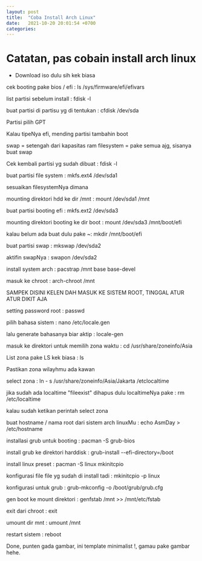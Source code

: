 ```yaml
---
layout: post
title:  "Coba Install Arch Linux"
date:   2021-10-20 20:01:54 +0700
categories: 
---
```


# Catatan, pas cobain install arch linux

- Download iso dulu sih kek biasa

cek booting pake bios / efi
: ls /sys/firmware/efi/efivars

list partisi sebelum install
: fdisk -l

buat partisi di partisu yg di tentukan
: cfdisk /dev/sda

Partisi pilih GPT

Kalau tipeNya efi, mending partisi tambahin boot

swap = setengah dari kapasitas ram
filesystem = pake semua ajg, sisanya buat swap

Cek kembali partisi yg sudah dibuat
: fdisk -l

buat partisi file system
: mkfs.ext4 /dev/sda1

sesuaikan filesystemNya dimana

mounting direktori hdd ke dir /mnt
: mount /dev/sda1  /mnt

buat partisi booting efi
: mkfs.ext2 /dev/sda3

mounting direktori booting ke dir boot
: mount /dev/sda3 /mnt/boot/efi

kalau belum ada buat dulu pake ~: mkdir /mnt/boot/efi

buat partisi swap
: mkswap /dev/sda2

aktifin swapNya
: swapon /dev/sda2

install system arch
: pacstrap /mnt base base-devel

masuk ke chroot
: arch-chroot /mnt


SAMPEK DISINI KELEN DAH MASUK KE SISTEM ROOT, TINGGAL ATUR ATUR DIKIT AJA

setting password root
: passwd

pilih bahasa sistem
: nano /etc/locale.gen

lalu generate bahasanya biar aktip
: locale-gen

masuk ke direktori untuk memilih zona waktu
: cd /usr/share/zoneinfo/Asia

List zona pake LS kek biasa
: ls

Pastikan zona wilayhmu ada kawan

select zona
: ln - s /usr/share/zoneinfo/Asia/Jakarta /etclocaltime


jika sudah ada localtime "fileexist" dihapus dulu localtimeNya pake : rm /etc/localtime

kalau sudah ketikan perintah select zona

buat hostname / nama root dari sistem arch linuxMu
: echo AsmDay > /etc/hostname

installasi grub untuk booting
: pacman -S grub-bios

install grub ke direktori harddisk
: grub-install --efi-directory=/boot

install linux preset
: pacman -S linux mkinitcpio

konfigurasi file file yg sudah di install tadi
: mkinitcpio -p linux

konfigurasi untuk grub
: grub-mkconfig -o /boot/grub/grub.cfg

gen boot ke mount direktori
: genfstab /mnt >> /mnt/etc/fstab

exit dari chroot
: exit

umount dir mnt
: umount /mnt

restart sistem
: reboot


Done, punten gada gambar, ini template minimalist !, gamau pake gambar hehe.

